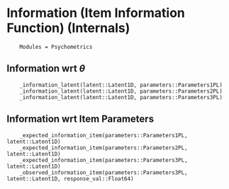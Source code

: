 # Information (Item Information Function) (Internals)

```@meta
    Modules = Psychometrics
```

## Information wrt $\theta$

```@docs
    _information_latent(latent::Latent1D, parameters::Parameters1PL)
    _information_latent(latent::Latent1D, parameters::Parameters2PL)
    _information_latent(latent::Latent1D, parameters::Parameters3PL)
```

## Information wrt Item Parameters

```@docs
    _expected_information_item(parameters::Parameters1PL, latent::Latent1D)
    _expected_information_item(parameters::Parameters2PL, latent::Latent1D)
    _expected_information_item(parameters::Parameters3PL, latent::Latent1D)
    _observed_information_item(parameters::Parameters3PL, latent::Latent1D, response_val::Float64)
```
